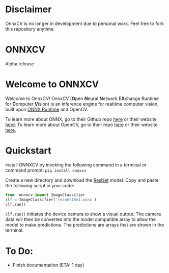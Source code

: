 # Disclaimer
OnnxCV is no longer in development due to personal work. Feel free to fork this repository anytime.

# ONNXCV
Alpha release

# Welcome to ONNXCV
Welcome to OnnxCV! OnnxCV (**O**pen **N**eural **N**etwork E**X**change Runtime for **C**omputer **V**ision) is an inference engine for realtime computer vision, built upon [ONNX Runtime](https://github.com/Microsoft/onnxruntime) and OpenCV.

To learn more about ONNX, go to their Github repo [here](https://github.com/onnx/onnx) or their website [here](https://onnx.ai/).
To learn more about OpenCV, go to their repo [here](https://github.com/opencv/opencv) or their website [here](https://opencv.org/).

# Quickstart
Install ONNXCV by invoking the following command in a terminal or command prompt:
`pip install onnxcv`

Create a new directory and download the [ResNet](https://s3.amazonaws.com/onnx-model-zoo/resnet/resnet18v1/resnet18v1.onnx) model.
Copy and paste the following script in your code:

```python
from  onnxcv import ImageClassifier
clf = ImageClassifier('resnet18v1.onnx')
clf.run()
```
`clf.run()` initiates the device camera to show a visual output. The camera data will then be converted into the model compatible array to allow the model to make predictions. The predictions are arrays that are shown in the terminal.

# To Do:
  - Finish documentation (ETA: 1 day)
